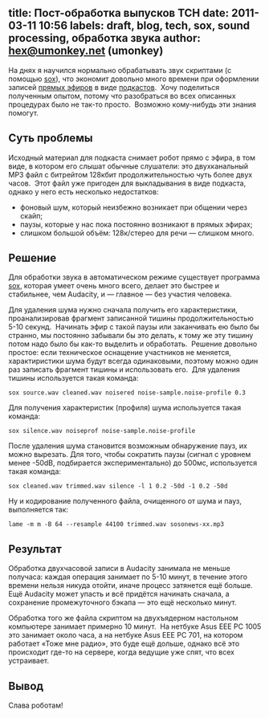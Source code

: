 title: Пост-обработка выпусков ТСН
date: 2011-03-11 10:56
labels: draft, blog, tech, sox, sound processing, обработка звука
author: hex@umonkey.net (umonkey)
---
На днях я научился нормально обрабатывать звук скриптами (с помощью [sox][]),
что экономит довольно много времени при оформлении записей [прямых
эфиров](/live.html) в виде [подкастов](/podcast.html).  Хочу поделиться
полученным опытом, потому что разобраться во всех описанных процедурах было не
так-то просто.  Возможно кому-нибудь эти знания помогут.


## Суть проблемы

Исходный материал для подкаста снимает робот прямо с эфира, в том виде, в
котором его слышат обычные слушатели: это двухканальный MP3 файл с битрейтом
128кбит продолжительностью чуть более двух часов.  Этот файл уже пригоден для
выкладывания в виде подкаста, однако у него есть несколько недостатков:

- фоновый шум, который неизбежно возникает при общении через скайп;
- паузы, которые у нас пока постоянно возникают в прямых эфирах;
- слишком большой объём: 128к/стерео для речи — слишком много.


## Решение

Для обработки звука в автоматическом режиме существует программа [sox][],
которая умеет очень много всего, делает это быстрее и стабильнее, чем Audacity,
и — главное — без участия человека.

Для удаления шума нужно сначала получить его характеристики, проанализировав
фрагмент записанной тишины продолжительностью 5-10 секунд.  Начинать эфир с
такой паузы или заканчивать ею было бы странно, мы постоянно забывали бы это
делать, к тому же эту тишину потом надо было бы как-то выделить и обработать. 
Решение довольно простое: если техническое оснащение участников не меняется,
характиристики шума будут всегда одинаковыми, поэтому можно один раз записать
фрагмент тишины и использовать его.  Для удаления тишины используется такая
команда:

    sox source.wav cleaned.wav noisered noise-sample.noise-profile 0.3

Для получения характеристик (профиля) шума используется такая команда:

    sox silence.wav noiseprof noise-sample.noise-profile

После удаления шума становится возможным обнаружение пауз, их можно вырезать.
Для того, чтобы сократить паузы (сигнал с уровнем менее -50dB, подбирается
экспериментально) до 500мс, используется такая команда:

    sox cleaned.wav trimmed.wav silence -l 1 0.2 -50d -1 0.2 -50d

Ну и кодирование полученного файла, очищенного от шума и пауз, выполняется так:

    lame -m m -B 64 --resample 44100 trimmed.wav sosonews-xx.mp3


## Результат

Обработка двухчасовой записи в Audacity занимала не меньше получаса: каждая
операция занимает по 5-10 минут, в течение этого времени нельзя никуда отойти,
иначе процесс затянется ещё больше.  Ещё Audacity может упасть и всё придётся
начинать сначала, а сохранение промежуточного бэкапа — это ещё несколько минут.

Обработка того же файла скриптом на двухъядерном настольном компьютере занимает
примерно 10 минут.  На нетбуке Asus EEE PC 1005 это занимает около часа, а на
нетбуке Asus EEE PC 701, на котором работает «Тоже мне радио», это буде ещё
дольше, однако всё это происходит где-то на сервере, когда ведущие уже спят, что
всех устраивает.


## Вывод

Слава роботам!

[sox]: http://sox.sourceforge.net
